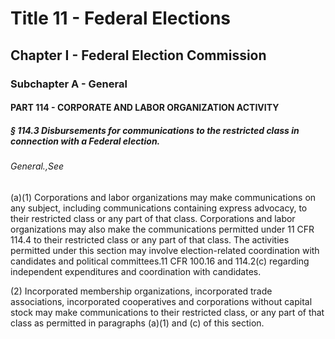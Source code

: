 
# Title 11 - Federal Elections
## Chapter I - Federal Election Commission
### Subchapter A - General
#### PART 114 - CORPORATE AND LABOR ORGANIZATION ACTIVITY
##### § 114.3 Disbursements for communications to the restricted class in connection with a Federal election.
###### General.,See

(a)(1) Corporations and labor organizations may make communications on any subject, including communications containing express advocacy, to their restricted class or any part of that class. Corporations and labor organizations may also make the communications permitted under 11 CFR 114.4 to their restricted class or any part of that class. The activities permitted under this section may involve election-related coordination with candidates and political committees.11 CFR 100.16 and 114.2(c) regarding independent expenditures and coordination with candidates.

(2) Incorporated membership organizations, incorporated trade associations, incorporated cooperatives and corporations without capital stock may make communications to their restricted class, or any part of that class as permitted in paragraphs (a)(1) and (c) of this section.
